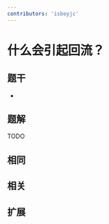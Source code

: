 ```yaml
---
contributors: 'isboyjc'
---
```


# 什么会引起回流？

## 题干

- 



## 题解

<!-- ::: details 点我查看题解 -->

  TODO

<!-- ::: -->



## 相同


## 相关


## 扩展

